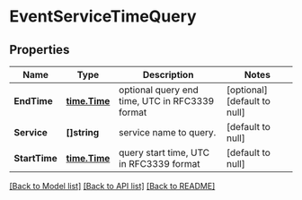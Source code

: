# EventServiceTimeQuery

## Properties
Name | Type | Description | Notes
------------ | ------------- | ------------- | -------------
**EndTime** | [**time.Time**](time.Time.md) | optional query end time, UTC in RFC3339 format | [optional] [default to null]
**Service** | **[]string** | service name to query. | [default to null]
**StartTime** | [**time.Time**](time.Time.md) | query start time, UTC in RFC3339 format | [default to null]

[[Back to Model list]](../README.md#documentation-for-models) [[Back to API list]](../README.md#documentation-for-api-endpoints) [[Back to README]](../README.md)

